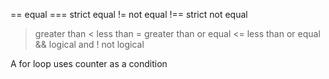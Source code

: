 == equal 
=== strict equal 
!= not equal 
!== strict not equal 
> greater than 
< less than 
>= greater than or equal 
<= less than or equal 
&& logical and 
! not logical 

A for loop uses counter as a condition 